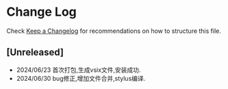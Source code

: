 # Change Log
Check [Keep a Changelog](http://keepachangelog.com/) for recommendations on how to structure this file.

## [Unreleased]

- 2024/06/23 首次打包,生成vsix文件,安装成功.
- 2024/06/30 bug修正,增加文件合并,stylus编译.